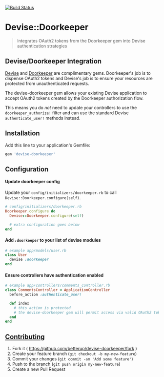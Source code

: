[![Build Status](https://travis-ci.org/betterup/devise-doorkeeper.svg)](https://travis-ci.org/betterup/devise-doorkeeper)
# Devise::Doorkeeper
> Integrates OAuth2 tokens from the Doorkeeper gem into Devise authentication strategies

## Devise/Doorkeeper Integration
[Devise](https://github.com/plataformatec/devise) and [Doorkeeper](https://github.com/doorkeeper-gem/doorkeeper)
are complimentary gems.  Doorkeeper's job is to
dispense OAuth2 tokens and Devise's job is to ensure your resources are protected from
unauthenticated requests.

The devise-doorkeeper gem allows your existing Devise application to accept OAuth2 tokens
created by the Doorkeeper authorization flow.

This means you do *not* need to update your controllers to use the `doorkeeper_authorize!`
filter and can use the standard Devise `authenticate_user!` methods instead.

## Installation

Add this line to your application's Gemfile:

```ruby
gem 'devise-doorkeeper'
```

## Configuration

#### Update doorkeeper config
Update your `config/initializers/doorkeeper.rb` to call
`Devise::Doorkeeper.configure(self)`.

```ruby
# config/initializers/doorkeeper.rb
Doorkeeper.configure do
  Devise::Doorkeeper.configure(self)

  # extra configuration goes below
end
```

#### Add `:doorkeeper` to your list of devise modules

```ruby
# example app/models/user.rb
class User
  devise :doorkeeper
end
```

#### Ensure controllers have authentication enabled

```ruby
# example app/controllers/comments_controller.rb
class CommentsController < ApplicationController
  before_action :authenticate_user!

  def index
    # this action is protected
    # the devise-doorkeeper gem will permit access via valid OAuth2 tokens
  end
end
```

## [ Contributing ](CONTRIBUTING.md)

1. Fork it ( https://github.com/betterup/devise-doorkeeper/fork )
2. Create your feature branch (`git checkout -b my-new-feature`)
3. Commit your changes (`git commit -am 'Add some feature'`)
4. Push to the branch (`git push origin my-new-feature`)
5. Create a new Pull Request

